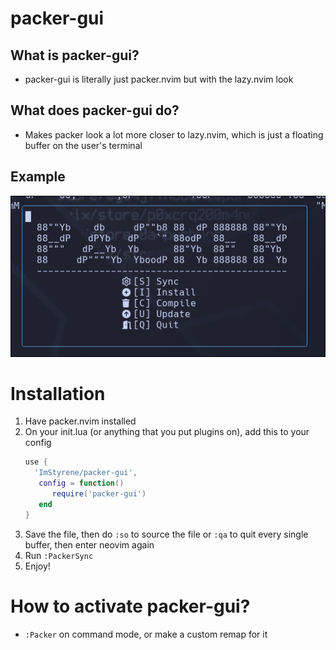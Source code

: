 # packer-gui
## What is packer-gui?
- packer-gui is literally just packer.nvim but with the lazy.nvim look

## What does packer-gui do?
- Makes packer look a lot more closer to lazy.nvim, which is just a floating buffer on the user's terminal

## Example
![Screenshot](example.png)

# Installation
1. Have packer.nvim installed
2. On your init.lua (or anything that you put plugins on), add this to your config
    ```lua
   use {
      'ImStyrene/packer-gui',
       config = function()
          require('packer-gui')
       end
   }
   ```
3. Save the file, then do `:so` to source the file or `:qa` to quit every single buffer, then enter neovim again
4. Run `:PackerSync`
5. Enjoy!

# How to activate packer-gui?
- `:Packer` on command mode, or make a custom remap for it

